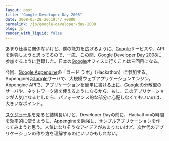 ```yaml
---
layout: post
title: "Google Developer Day 2008"
date: 2008-05-28 20:19:47 +0000
permalink: /jp/google-developer-day-2008
blog: jp
render_with_liquid: false
---
```


<!-- textlint-disable rousseau -->

<p>あまり仕事に関係ないけど、僕の能力を広げるように、<a href="http://www.google.com/" title="Google">Google</a>サービスや、APIを勉強しようと思ってるので、一応、この間、<a href="http://code.google.com/intl/ja/events/developerday/2008/home.html">Google Developer Day 2008</a>に参加するように登録した。日本の<a href="http://www.google.com/" title="Google">Google</a>オフィスに行くことは三回目になる。</p>
<p>今回、<a href="http://code.google.com/intl/ja/appengine/">Google Appengine</a>の「コード ラボ」（Hackathon）に参加する。Appengineは<a href="http://www.google.com/" title="Google">Google</a>サーバで、大規模ウェブアプリケーションエンジン。Appengine APIで、アプリケーションを簡単に書ける上に、<a href="http://www.google.com/" title="Google">Google</a>の分散型のサーバや、ネットワーク線を使えるようになるから、もし、このアプリケーションが人気になるとしたら、パフォーマンス的な部分に心配しなくてもいいのは、大きいなポイント。</p>
<p><a href="http://code.google.com/intl/ja/events/developerday/2008/agenda.html">スケジュール</a>を見ると結構長いけど、Developer Dayの前に、Hackathonの時間を効率的に使うように、Appengineを勉強し、サンプルアプリケーションを作ってみようと思う。人気になりそうなアイデアがあまりないけど、次世代のアプリケーションの作り方を理解するのにいいかもしれない。</p>

<!-- textlint-enable rousseau -->
